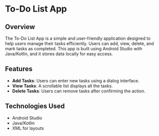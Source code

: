 # To-Do List App

## Overview
The To-Do List App is a simple and user-friendly application designed to help users manage their tasks efficiently. Users can add, view, delete, and mark tasks as completed. This app is built using Android Studio with Java/Kotlin, and it stores data locally for easy access.

## Features
- **Add Tasks**: Users can enter new tasks using a dialog interface.
- **View Tasks**: A scrollable list displays all the tasks.
- **Delete Tasks**: Users can remove tasks after confirming the action.

## Technologies Used
- Android Studio
- Java/Kotlin
- XML for layouts
